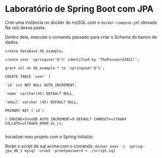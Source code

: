 # Laboratório de Spring Boot com JPA

Criei uma instância no docker do mySQL com o `docker-compose.yml` deixado
Na raíz dessa pasta. 

Dentro dela, executei o comando passado para 
criar o Schema do banco de dados:

```
create database db_example;

create user 'springuser'@'%' identified by 'ThePassword2021!';

grant all on db_example.* to 'springuser'@'%';

CREATE TABLE `user` (

`id` int NOT NULL AUTO_INCREMENT,

`name` varchar(45) DEFAULT NULL,

`email` varchar (45) DEFAULT NULL,

PRIMARY KEY (`id`) 

) ENGINE=InnoDB AUTO_INCREMENT=9 DEFAULT CHARSET=utf8mb4 COLLATE=utf8mb4_0900_ai_ci;


```

Inicializei meu projeto com o Spring Initializr. 

Rodei o script de sql acima com o comando: 
`docker exec -i  spring-jpa_db_1 mysql -uroot -prootpassword < ./script.sql`




